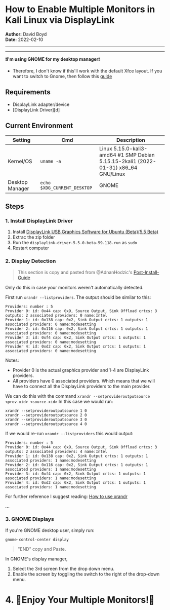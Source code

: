 # How to Enable Multiple Monitors in Kali Linux via DisplayLink

**Author:** David Boyd</br>
**Date:** 2022-02-10

---
---

**:exclamation:I'm using GNOME for my desktop manager:exclamation:**
  - Therefore, I don't know if this'll work with the default Xfce layout.  If
    you want to switch to Gnome, then follow this
    [guide](./desktop-mgr-kali.txt)

## Requirements

  - DisplayLink adapter/device
  - [DisplayLink Driver][d]

## Current Environment

| Setting         | Cmd                         | Description
|-----------------|-----------------------------|-------------------------------------------------------------------------------------|
| Kernel/OS       | `uname -a`                  | Linux 5.15.0-kali3-amd64 #1 SMP Debian 5.15.15-2kali1 (2022-01-31) x86_64 GNU/Linux |
| Desktop Manager | `echo $XDG_CURRENT_DESKTOP` | GNOME                                                                             |


## Steps


### 1. Install DisplayLink Driver


1. Install [DisplayLink USB Graphics Software for Ubuntu (Beta)(5.5 Beta)][1]
2. Extrac the zip folder
3. Run the `displaylink-driver-5.5.0-beta-59.118.run` as `sudo`
4. Restart computer

### 2. Display Detection

> This section is copy and pasted from @AdnanHodzic's [Post-Install-Guide][2]

Only do this in case your monitors weren't automatically detected.

First run `xrandr --listproviders`.
The output should be similar to this:
```
Providers: number : 5
Provider 0: id: 0x44 cap: 0x9, Source Output, Sink Offload crtcs: 3 outputs: 2 associated providers: 0 name:Intel
Provider 1: id: 0x138 cap: 0x2, Sink Output crtcs: 1 outputs: 1 associated providers: 0 name:modesetting
Provider 2: id: 0x116 cap: 0x2, Sink Output crtcs: 1 outputs: 1 associated providers: 0 name:modesetting
Provider 3: id: 0xf4 cap: 0x2, Sink Output crtcs: 1 outputs: 1 associated providers: 0 name:modesetting
Provider 4: id: 0xd2 cap: 0x2, Sink Output crtcs: 1 outputs: 1 associated providers: 0 name:modesetting
```
Notes:
* Provider 0 is the actual graphics provider and 1-4 are DisplayLink providers.
* All providers have 0 associated providers. Which means that we will have to connect all the DisplayLink providers to the main provider.

We can do this with the command `xrandr --setprovideroutputsource <prov-xid> <source-xid>`
In this case we would run:
```
xrandr --setprovideroutputsource 1 0
xrandr --setprovideroutputsource 2 0
xrandr --setprovideroutputsource 3 0
xrandr --setprovideroutputsource 4 0
```
If we would re-run `xrandr --listproviders` this would output:
```
Providers: number : 5
Provider 0: id: 0x44 cap: 0x9, Source Output, Sink Offload crtcs: 3 outputs: 2 associated providers: 4 name:Intel
Provider 1: id: 0x138 cap: 0x2, Sink Output crtcs: 1 outputs: 1 associated providers: 1 name:modesetting
Provider 2: id: 0x116 cap: 0x2, Sink Output crtcs: 1 outputs: 1 associated providers: 1 name:modesetting
Provider 3: id: 0xf4 cap: 0x2, Sink Output crtcs: 1 outputs: 1 associated providers: 1 name:modesetting
Provider 4: id: 0xd2 cap: 0x2, Sink Output crtcs: 1 outputs: 1 associated providers: 1 name:modesetting
```

For further reference I suggest reading:
[How to use xrandr](https://web.archive.org/web/20180224075928/https://pkg-xorg.alioth.debian.org/howto/use-xrandr.html)

***...***

### 3. GNOME Displays

If you're GNOME desktop user, simply run:

`gnome-control-center display`

> "END" copy and Paste.

In GNOME's display manager,

1. Select the 3rd screen from the drop down menu.
2. Enable the screen by toggling the switch to the right of the drop-down menu.

# 4. :champagne:Enjoy Your Multiple Monitors!:champagne:

<!-- links                                                                  -->

[1]: (https://www.synaptics.com/products/displaylink-graphics/downloads/ubuntu-5.5-Beta?filetype=exe)
[2]: [https://github.com/AdnanHodzic/displaylink-debian/blob/master/post-install-guide.md]

